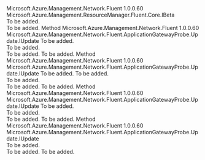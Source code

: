 <Type Name="IWithHealthyHttpResponseStatusCodeRangesBeta" FullName="Microsoft.Azure.Management.Network.Fluent.ApplicationGatewayProbe.Update.IWithHealthyHttpResponseStatusCodeRangesBeta">
  <TypeSignature Language="C#" Value="public interface IWithHealthyHttpResponseStatusCodeRangesBeta : Microsoft.Azure.Management.ResourceManager.Fluent.Core.IBeta" />
  <TypeSignature Language="ILAsm" Value=".class public interface auto ansi abstract IWithHealthyHttpResponseStatusCodeRangesBeta implements class Microsoft.Azure.Management.ResourceManager.Fluent.Core.IBeta" />
  <TypeSignature Language="DocId" Value="T:Microsoft.Azure.Management.Network.Fluent.ApplicationGatewayProbe.Update.IWithHealthyHttpResponseStatusCodeRangesBeta" />
  <TypeSignature Language="VB.NET" Value="Public Interface IWithHealthyHttpResponseStatusCodeRangesBeta&#xA;Implements IBeta" />
  <TypeSignature Language="F#" Value="type IWithHealthyHttpResponseStatusCodeRangesBeta = interface&#xA;    interface IBeta" />
  <AssemblyInfo>
    <AssemblyName>Microsoft.Azure.Management.Network.Fluent</AssemblyName>
    <AssemblyVersion>1.0.0.60</AssemblyVersion>
  </AssemblyInfo>
  <Interfaces>
    <Interface>
      <InterfaceName>Microsoft.Azure.Management.ResourceManager.Fluent.Core.IBeta</InterfaceName>
    </Interface>
  </Interfaces>
  <Docs>
    <summary>To be added.</summary>
    <remarks>To be added.</remarks>
  </Docs>
  <Members>
    <Member MemberName="WithHealthyHttpResponseStatusCodeRange">
      <MemberSignature Language="C#" Value="public Microsoft.Azure.Management.Network.Fluent.ApplicationGatewayProbe.Update.IUpdate WithHealthyHttpResponseStatusCodeRange (string range);" />
      <MemberSignature Language="ILAsm" Value=".method public hidebysig newslot virtual instance class Microsoft.Azure.Management.Network.Fluent.ApplicationGatewayProbe.Update.IUpdate WithHealthyHttpResponseStatusCodeRange(string range) cil managed" />
      <MemberSignature Language="DocId" Value="M:Microsoft.Azure.Management.Network.Fluent.ApplicationGatewayProbe.Update.IWithHealthyHttpResponseStatusCodeRangesBeta.WithHealthyHttpResponseStatusCodeRange(System.String)" />
      <MemberSignature Language="VB.NET" Value="Public Function WithHealthyHttpResponseStatusCodeRange (range As String) As IUpdate" />
      <MemberSignature Language="F#" Value="abstract member WithHealthyHttpResponseStatusCodeRange : string -&gt; Microsoft.Azure.Management.Network.Fluent.ApplicationGatewayProbe.Update.IUpdate" Usage="iWithHealthyHttpResponseStatusCodeRangesBeta.WithHealthyHttpResponseStatusCodeRange range" />
      <MemberType>Method</MemberType>
      <AssemblyInfo>
        <AssemblyName>Microsoft.Azure.Management.Network.Fluent</AssemblyName>
        <AssemblyVersion>1.0.0.60</AssemblyVersion>
      </AssemblyInfo>
      <ReturnValue>
        <ReturnType>Microsoft.Azure.Management.Network.Fluent.ApplicationGatewayProbe.Update.IUpdate</ReturnType>
      </ReturnValue>
      <Parameters>
        <Parameter Name="range" Type="System.String" />
      </Parameters>
      <Docs>
        <param name="range">To be added.</param>
        <summary>To be added.</summary>
        <returns>To be added.</returns>
        <remarks>To be added.</remarks>
      </Docs>
    </Member>
    <Member MemberName="WithHealthyHttpResponseStatusCodeRange">
      <MemberSignature Language="C#" Value="public Microsoft.Azure.Management.Network.Fluent.ApplicationGatewayProbe.Update.IUpdate WithHealthyHttpResponseStatusCodeRange (int from, int to);" />
      <MemberSignature Language="ILAsm" Value=".method public hidebysig newslot virtual instance class Microsoft.Azure.Management.Network.Fluent.ApplicationGatewayProbe.Update.IUpdate WithHealthyHttpResponseStatusCodeRange(int32 from, int32 to) cil managed" />
      <MemberSignature Language="DocId" Value="M:Microsoft.Azure.Management.Network.Fluent.ApplicationGatewayProbe.Update.IWithHealthyHttpResponseStatusCodeRangesBeta.WithHealthyHttpResponseStatusCodeRange(System.Int32,System.Int32)" />
      <MemberSignature Language="VB.NET" Value="Public Function WithHealthyHttpResponseStatusCodeRange (from As Integer, to As Integer) As IUpdate" />
      <MemberSignature Language="F#" Value="abstract member WithHealthyHttpResponseStatusCodeRange : int * int -&gt; Microsoft.Azure.Management.Network.Fluent.ApplicationGatewayProbe.Update.IUpdate" Usage="iWithHealthyHttpResponseStatusCodeRangesBeta.WithHealthyHttpResponseStatusCodeRange (from, to)" />
      <MemberType>Method</MemberType>
      <AssemblyInfo>
        <AssemblyName>Microsoft.Azure.Management.Network.Fluent</AssemblyName>
        <AssemblyVersion>1.0.0.60</AssemblyVersion>
      </AssemblyInfo>
      <ReturnValue>
        <ReturnType>Microsoft.Azure.Management.Network.Fluent.ApplicationGatewayProbe.Update.IUpdate</ReturnType>
      </ReturnValue>
      <Parameters>
        <Parameter Name="from" Type="System.Int32" />
        <Parameter Name="to" Type="System.Int32" />
      </Parameters>
      <Docs>
        <param name="from">To be added.</param>
        <param name="to">To be added.</param>
        <summary>To be added.</summary>
        <returns>To be added.</returns>
        <remarks>To be added.</remarks>
      </Docs>
    </Member>
    <Member MemberName="WithHealthyHttpResponseStatusCodeRanges">
      <MemberSignature Language="C#" Value="public Microsoft.Azure.Management.Network.Fluent.ApplicationGatewayProbe.Update.IUpdate WithHealthyHttpResponseStatusCodeRanges (System.Collections.Generic.ISet&lt;string&gt; ranges);" />
      <MemberSignature Language="ILAsm" Value=".method public hidebysig newslot virtual instance class Microsoft.Azure.Management.Network.Fluent.ApplicationGatewayProbe.Update.IUpdate WithHealthyHttpResponseStatusCodeRanges(class System.Collections.Generic.ISet`1&lt;string&gt; ranges) cil managed" />
      <MemberSignature Language="DocId" Value="M:Microsoft.Azure.Management.Network.Fluent.ApplicationGatewayProbe.Update.IWithHealthyHttpResponseStatusCodeRangesBeta.WithHealthyHttpResponseStatusCodeRanges(System.Collections.Generic.ISet{System.String})" />
      <MemberSignature Language="VB.NET" Value="Public Function WithHealthyHttpResponseStatusCodeRanges (ranges As ISet(Of String)) As IUpdate" />
      <MemberSignature Language="F#" Value="abstract member WithHealthyHttpResponseStatusCodeRanges : System.Collections.Generic.ISet&lt;string&gt; -&gt; Microsoft.Azure.Management.Network.Fluent.ApplicationGatewayProbe.Update.IUpdate" Usage="iWithHealthyHttpResponseStatusCodeRangesBeta.WithHealthyHttpResponseStatusCodeRanges ranges" />
      <MemberType>Method</MemberType>
      <AssemblyInfo>
        <AssemblyName>Microsoft.Azure.Management.Network.Fluent</AssemblyName>
        <AssemblyVersion>1.0.0.60</AssemblyVersion>
      </AssemblyInfo>
      <ReturnValue>
        <ReturnType>Microsoft.Azure.Management.Network.Fluent.ApplicationGatewayProbe.Update.IUpdate</ReturnType>
      </ReturnValue>
      <Parameters>
        <Parameter Name="ranges" Type="System.Collections.Generic.ISet&lt;System.String&gt;" />
      </Parameters>
      <Docs>
        <param name="ranges">To be added.</param>
        <summary>To be added.</summary>
        <returns>To be added.</returns>
        <remarks>To be added.</remarks>
      </Docs>
    </Member>
    <Member MemberName="WithoutHealthyHttpResponseStatusCodeRanges">
      <MemberSignature Language="C#" Value="public Microsoft.Azure.Management.Network.Fluent.ApplicationGatewayProbe.Update.IUpdate WithoutHealthyHttpResponseStatusCodeRanges ();" />
      <MemberSignature Language="ILAsm" Value=".method public hidebysig newslot virtual instance class Microsoft.Azure.Management.Network.Fluent.ApplicationGatewayProbe.Update.IUpdate WithoutHealthyHttpResponseStatusCodeRanges() cil managed" />
      <MemberSignature Language="DocId" Value="M:Microsoft.Azure.Management.Network.Fluent.ApplicationGatewayProbe.Update.IWithHealthyHttpResponseStatusCodeRangesBeta.WithoutHealthyHttpResponseStatusCodeRanges" />
      <MemberSignature Language="VB.NET" Value="Public Function WithoutHealthyHttpResponseStatusCodeRanges () As IUpdate" />
      <MemberSignature Language="F#" Value="abstract member WithoutHealthyHttpResponseStatusCodeRanges : unit -&gt; Microsoft.Azure.Management.Network.Fluent.ApplicationGatewayProbe.Update.IUpdate" Usage="iWithHealthyHttpResponseStatusCodeRangesBeta.WithoutHealthyHttpResponseStatusCodeRanges " />
      <MemberType>Method</MemberType>
      <AssemblyInfo>
        <AssemblyName>Microsoft.Azure.Management.Network.Fluent</AssemblyName>
        <AssemblyVersion>1.0.0.60</AssemblyVersion>
      </AssemblyInfo>
      <ReturnValue>
        <ReturnType>Microsoft.Azure.Management.Network.Fluent.ApplicationGatewayProbe.Update.IUpdate</ReturnType>
      </ReturnValue>
      <Parameters />
      <Docs>
        <summary>To be added.</summary>
        <returns>To be added.</returns>
        <remarks>To be added.</remarks>
      </Docs>
    </Member>
  </Members>
</Type>